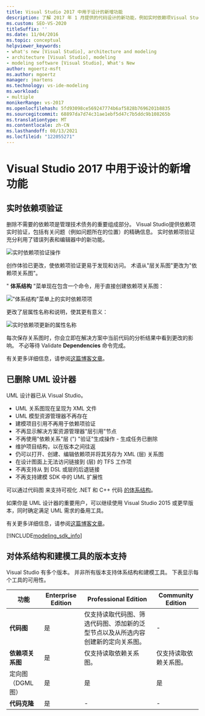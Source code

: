 ```yaml
---
title: Visual Studio 2017 中用于设计的新增功能
description: 了解 2017 年 1 月提供的代码设计的新功能，例如实时依赖项Visual Studio功能。
ms.custom: SEO-VS-2020
titleSuffix: ''
ms.date: 11/04/2016
ms.topic: conceptual
helpviewer_keywords:
- what's new [Visual Studio], architecture and modeling
- architecture [Visual Studio], modeling
- modeling software [Visual Studio], What's New
author: mgoertz-msft
ms.author: mgoertz
manager: jmartens
ms.technology: vs-ide-modeling
ms.workload:
- multiple
monikerRange: vs-2017
ms.openlocfilehash: 5fd93098ce569247774b6af5828b7696201b8835
ms.sourcegitcommit: 68897da7d74c31ae1ebf5d47c7b5ddc9b108265b
ms.translationtype: MT
ms.contentlocale: zh-CN
ms.lasthandoff: 08/13/2021
ms.locfileid: "122055271"
---
```

# <a name="whats-new-for-design-in-visual-studio-2017"></a>Visual Studio 2017 中用于设计的新增功能

## <a name="live-dependency-validation"></a>实时依赖项验证

删除不需要的依赖项是管理技术债务的重要组成部分。 Visual Studio提供依赖项实时验证，包括有关问题（例如问题所在的位置）的精确信息。 实时依赖项验证充分利用了错误列表和编辑器中的新功能。

![实时依赖项验证操作](media/dep-validation-whatsnew-01.png)

创作体验已更改，使依赖项验证更易于发现和访问。 术语从"层关系图"更改为"依赖项关系图"。

" **体系结构** "菜单现在包含一个命令，用于直接创建依赖项关系图：

!["体系结构"菜单上的实时依赖项项](media/dep-validation-whatsnew-02.png)

更改了层属性名称和说明，使其更有意义：

![实时依赖项更新的属性名称](media/dep-validation-whatsnew-03.png)

每次保存关系图时，你会立即在解决方案中当前代码的分析结果中看到更改的影响。 不必等待 Validate **Dependencies** 命令完成。

有关更多详细信息，请参阅[这篇博客文章](https://devblogs.microsoft.com/devops/live-architecture-dependency-validation-in-visual-studio-15-preview-5/)。

## <a name="uml-designers-have-been-removed"></a>已删除 UML 设计器

UML 设计器已从 Visual Studio。

* UML 关系图现在呈现为 XML 文件
* UML 模型资源管理器不再存在
* 建模项目引用不再用于依赖项验证
* 不再显示解决方案资源管理器"层引用"节点
* 不再使用"依赖关系"层 (") "验证"生成操作 - 生成任务已删除
* 维护项目结构，以在版本之间往返
* 仍可以打开、创建、编辑依赖项并将其另存为 XML (层) 关系图
* 在设计图面上无法访问链接到 (层) 的 TFS 工作项
* 不再支持从 到 DSL 或层的后退链接
* 不再支持建模 SDK 中的 UML 扩展性

可以通过代码图 来支持可视化 .NET 和 C++ 代码 [的体系结构](map-dependencies-across-your-solutions.md)。

如果你是 UML 设计器的重要用户，可以继续使用 Visual Studio 2015 或更早版本，同时确定满足 UML 需求的备用工具。

有关更多详细信息，请参阅[这篇博客文章](https://devblogs.microsoft.com/devops/uml-designers-have-been-removed-layer-designer-now-supports-live-architectural-analysis/)。

[!INCLUDE[modeling_sdk_info](includes/modeling_sdk_info.md)]

## <a name="edition-support-for-architecture-and-modeling-tools"></a><a name="VersionSupport" />对体系结构和建模工具的版本支持

Visual Studio 有多个版本。 并非所有版本支持体系结构和建模工具。 下表显示每个工具的可用性。

|**功能**|**Enterprise Edition**|**Professional Edition**|**Community Edition**|
|-|-|-|-|
|**代码图**|是|仅支持读取代码图、筛选代码图、添加新的泛型节点以及从所选内容创建新的定向关系图。|-|
|**依赖项关系图**|是|仅支持读取依赖关系图。|仅支持读取依赖关系图。|
|定向图（DGML 图）|是|是|是|
|**代码克隆**|是|-|-|
